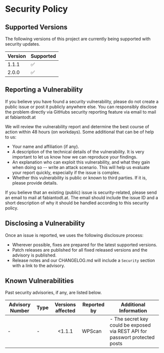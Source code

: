 # Security Policy

## Supported Versions

The following versions of this project are currently being supported with security updates.

| Version | Supported          |
|---------|--------------------|
| 1.1.1   | :white_check_mark: |
| 2.0.0   | :white_check_mark: |

## Reporting a Vulnerability

If you believe you have found a security vulnerability, please do not create a public issue or post it publicly anywhere
else. You can responsibly disclose the problem directly via GitHubs security reporting feature via email to mail at
fabiantodt.at

We will review the vulnerability report and determine the best course of action within 48 hours (on workdays).
Some additional that can be of help to us:

- Your name and affiliation (if any).
- A description of the technical details of the vulnerability. It is very important to let us know how we can reproduce
  your findings.
- An explanation who can exploit this vulnerability, and what they gain when doing so -- write an attack scenario. This
  will help us evaluate your report quickly, especially if the issue is complex.
- Whether this vulnerability is public or known to third parties. If it is, please provide details.

If you believe that an existing (public) issue is security-related, please send an email to mail at fabiantodt.at. The
email should include the issue ID and a short description of why it should be handled according to this security policy.

## Disclosing a Vulnerability

Once an issue is reported, we uses the following disclosure process:

- Wherever possible, fixes are prepared for the latest supported versions.
- Patch releases are published for all fixed released versions and the advisory is published.
- Release notes and our CHANGELOG.md will include a `Security` section with a link to the advisory.

## Known Vulnerabilities

Past security advisories, if any, are listed below.

| Advisory Number | Type | Versions affected | Reported by | Additional Information                                                      |
|-----------------|------|:-----------------:|-------------|-----------------------------------------------------------------------------|
| -               | -    |      <1.1.1       | WPScan      | - The secret key could be exposed via REST API for passwort protected posts |

